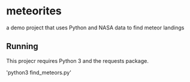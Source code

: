 # meteorites
a demo project that uses Python and NASA data to find meteor landings


## Running

This projecr requires Python 3 and the requests package.

'python3 find_meteors.py'

